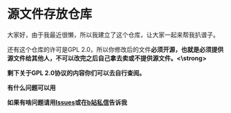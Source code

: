 # 源文件存放仓库
<p>大家好，由于我最近很懒，所以我建立了这个仓库，让大家一起来帮我扒谱子。</p>
<p>还有这个仓库的许可是GPL 2.0，所以你修改后的文件<strong>必须开源，也就是必须提供源文件给其他人，不可以改完之后自己拿去卖或不提供源文件。<\strong></p>
<p>剩下关于GPL 2.0协议的内容你们可以去自行查阅。</p>
<p>有什么问题可以用</p>
<p>如果有啥问题请用<a rel="noreferrer noopener" href="https://github.com/feiyangjun-1/feiyang-minchou/issues" target="_blank">Issues</a>或在<a rel="noreferrer noopener" href="https://message.bilibili.com/#whisper/mid129328322" target="_blank">b站私信</a>告诉我</p>
